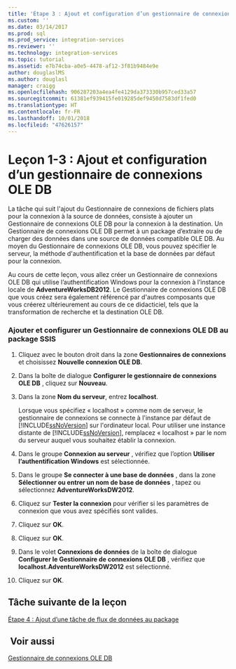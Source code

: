 ```yaml
---
title: 'Étape 3 : Ajout et configuration d’un gestionnaire de connexions OLE DB | Microsoft Docs'
ms.custom: ''
ms.date: 03/14/2017
ms.prod: sql
ms.prod_service: integration-services
ms.reviewer: ''
ms.technology: integration-services
ms.topic: tutorial
ms.assetid: e7b74cba-a0e5-4478-af12-3f81b9484e9e
author: douglaslMS
ms.author: douglasl
manager: craigg
ms.openlocfilehash: 906287203a4ea4fe4129da373330b957ced33a57
ms.sourcegitcommit: 61381ef939415fe019285def9450d7583df1fed0
ms.translationtype: HT
ms.contentlocale: fr-FR
ms.lasthandoff: 10/01/2018
ms.locfileid: "47626157"
---
```

# <a name="lesson-1-3---adding-and-configuring-an-ole-db-connection-manager"></a>Leçon 1-3 : Ajout et configuration d’un gestionnaire de connexions OLE DB
La tâche qui suit l'ajout du Gestionnaire de connexions de fichiers plats pour la connexion à la source de données, consiste à ajouter un Gestionnaire de connexions OLE DB pour la connexion à la destination. Un Gestionnaire de connexions OLE DB permet à un package d’extraire ou de charger des données dans une source de données compatible OLE DB. Au moyen du Gestionnaire de connexions OLE DB, vous pouvez spécifier le serveur, la méthode d'authentification et la base de données par défaut pour la connexion.  
  
Au cours de cette leçon, vous allez créer un Gestionnaire de connexions OLE DB qui utilise l’authentification Windows pour la connexion à l’instance locale de **AdventureWorksDB2012**. Le Gestionnaire de connexions OLE DB que vous créez sera également référencé par d'autres composants que vous créerez ultérieurement au cours de ce didacticiel, tels que la transformation de recherche et la destination OLE DB.  
  
### <a name="add-and-configure-an-ole-db-connection-manager-to-the-ssis-package"></a>Ajouter et configurer un Gestionnaire de connexions OLE DB au package SSIS  
  
1.  Cliquez avec le bouton droit dans la zone **Gestionnaires de connexions** et choisissez **Nouvelle connexion OLE DB**.  
  
2.  Dans la boîte de dialogue **Configurer le gestionnaire de connexions OLE DB** , cliquez sur **Nouveau**.  
  
3.  Dans la zone **Nom du serveur**, entrez **localhost**.  
  
    Lorsque vous spécifiez « localhost » comme nom de serveur, le gestionnaire de connexions se connecte à l'instance par défaut de [!INCLUDE[ssNoVersion](../includes/ssnoversion-md.md)] sur l'ordinateur local. Pour utiliser une instance distante de [!INCLUDE[ssNoVersion](../includes/ssnoversion-md.md)], remplacez « localhost » par le nom du serveur auquel vous souhaitez établir la connexion.  
  
4.  Dans le groupe **Connexion au serveur** , vérifiez que l’option **Utiliser l’authentification Windows** est sélectionnée.  
  
5.  Dans le groupe **Se connecter à une base de données** , dans la zone **Sélectionner ou entrer un nom de base de données** , tapez ou sélectionnez **AdventureWorksDW2012**.  
  
6.  Cliquez sur **Tester la connexion** pour vérifier si les paramètres de connexion que vous avez spécifiés sont valides.  
  
7.  Cliquez sur **OK**.  
  
8.  Cliquez sur **OK**.  
  
9. Dans le volet **Connexions de données** de la boîte de dialogue **Configurer le Gestionnaire de connexions OLE DB** , vérifiez que **localhost.AdventureWorksDW2012** est sélectionné.  
  
10. Cliquez sur **OK**.  
  
## <a name="next-task-in-lesson"></a>Tâche suivante de la leçon  
[Étape 4 : Ajout d’une tâche de flux de données au package](../integration-services/lesson-1-4-adding-a-data-flow-task-to-the-package.md)  
  
## <a name="see-also"></a> Voir aussi  
[Gestionnaire de connexions OLE DB](../integration-services/connection-manager/ole-db-connection-manager.md)  
  
